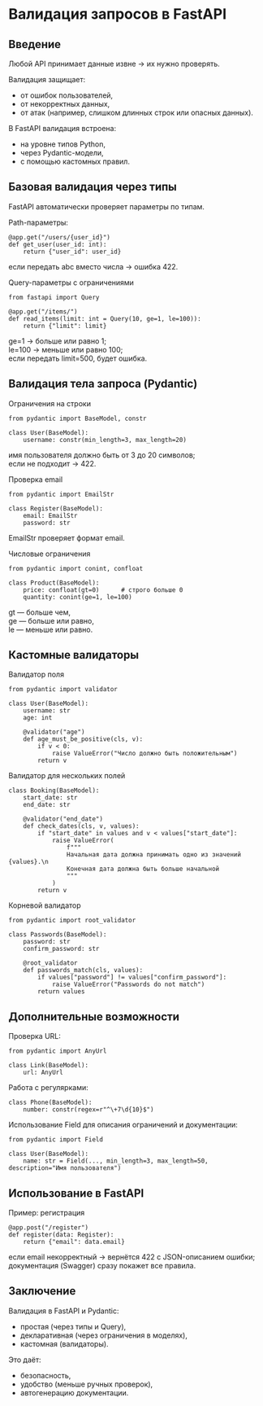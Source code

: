# Валидация запросов в FastAPI

## Введение

Любой API принимает данные извне → их нужно проверять.

Валидация защищает:
- от ошибок пользователей,
- от некорректных данных,
- от атак (например, слишком длинных строк или опасных данных).

В FastAPI валидация встроена:
- на уровне типов Python,
- через Pydantic-модели,
- с помощью кастомных правил.

## Базовая валидация через типы

FastAPI автоматически проверяет параметры по типам.

Path-параметры:
```
@app.get("/users/{user_id}")
def get_user(user_id: int):
    return {"user_id": user_id}
```
если передать abc вместо числа → ошибка 422.

Query-параметры с ограничениями
```
from fastapi import Query

@app.get("/items/")
def read_items(limit: int = Query(10, ge=1, le=100)):
    return {"limit": limit}
```
ge=1 → больше или равно 1;  
le=100 → меньше или равно 100;  
если передать limit=500, будет ошибка.

## Валидация тела запроса (Pydantic)

Ограничения на строки
```
from pydantic import BaseModel, constr

class User(BaseModel):
    username: constr(min_length=3, max_length=20)
```
имя пользователя должно быть от 3 до 20 символов;  
если не подходит → 422.

Проверка email
```
from pydantic import EmailStr

class Register(BaseModel):
    email: EmailStr
    password: str
```
EmailStr проверяет формат email.

Числовые ограничения
```
from pydantic import conint, confloat

class Product(BaseModel):
    price: confloat(gt=0)      # строго больше 0
    quantity: conint(ge=1, le=100)
```
gt — больше чем,  
ge — больше или равно,  
le — меньше или равно.

##  Кастомные валидаторы

Валидатор поля
```
from pydantic import validator

class User(BaseModel):
    username: str
    age: int

    @validator("age")
    def age_must_be_positive(cls, v):
        if v < 0:
            raise ValueError("Число должно быть положительным")
        return v
```

Валидатор для нескольких полей
```
class Booking(BaseModel):
    start_date: str
    end_date: str

    @validator("end_date")
    def check_dates(cls, v, values):
        if "start_date" in values and v < values["start_date"]:
            raise ValueError(
                f"""
                Начальная дата должна принимать одно из значений {values}.\n
                Конечная дата должна быть больше начальной
                """
            )
        return v
```

Корневой валидатор
```
from pydantic import root_validator

class Passwords(BaseModel):
    password: str
    confirm_password: str

    @root_validator
    def passwords_match(cls, values):
        if values["password"] != values["confirm_password"]:
            raise ValueError("Passwords do not match")
        return values
```

## Дополнительные возможности

Проверка URL:
```
from pydantic import AnyUrl

class Link(BaseModel):
    url: AnyUrl
```

Работа с регулярками:
```
class Phone(BaseModel):
    number: constr(regex=r"^\+7\d{10}$")
```

Использование Field для описания ограничений и документации:
```
from pydantic import Field

class User(BaseModel):
    name: str = Field(..., min_length=3, max_length=50, description="Имя пользователя")
```

## Использование в FastAPI

Пример: регистрация
```
@app.post("/register")
def register(data: Register):
    return {"email": data.email}
```
если email некорректный → вернётся 422 с JSON-описанием ошибки;  
документация (Swagger) сразу покажет все правила.

## Заключение

Валидация в FastAPI и Pydantic:
- простая (через типы и Query),
- декларативная (через ограничения в моделях),
- кастомная (валидаторы).

Это даёт:
- безопасность,
- удобство (меньше ручных проверок),
- автогенерацию документации.